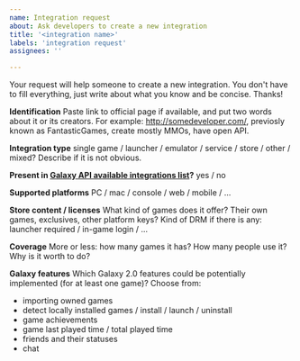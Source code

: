 ```yaml
---
name: Integration request
about: Ask developers to create a new integration
title: '<integration name>'
labels: 'integration request'
assignees: ''

---
```


Your request will help someone to create a new integration. You don't have to fill everything, just write about what you know and be concise. Thanks!

**Identification**
Paste link to official page if available, and put two words about it or its creators.
For example: http://somedeveloper.com/, previosly known as FantasticGames, create mostly MMOs, have open API.

**Integration type**
single game / launcher / emulator / service / store / other / mixed? Describe if it is not obvious.

**Present in [Galaxy API available integrations list](https://galaxy-integrations-python-api.readthedocs.io/en/latest/platforms.html)?**
yes / no

**Supported platforms**
PC / mac / console / web / mobile / ...

**Store content / licenses**
What kind of games does it offer? Their own games, exclusives, other platform keys?
Kind of DRM if there is any: launcher required / in-game login / ...

**Coverage**
More or less: how many games it has? How many people use it? Why is it worth to do?

**Galaxy features**
Which Galaxy 2.0 features could be potentially implemented (for at least one game)? Choose from:
- importing owned games
- detect locally installed games / install / launch / uninstall
- game achievements
- game last played time / total played time
- friends and their statuses
- chat

